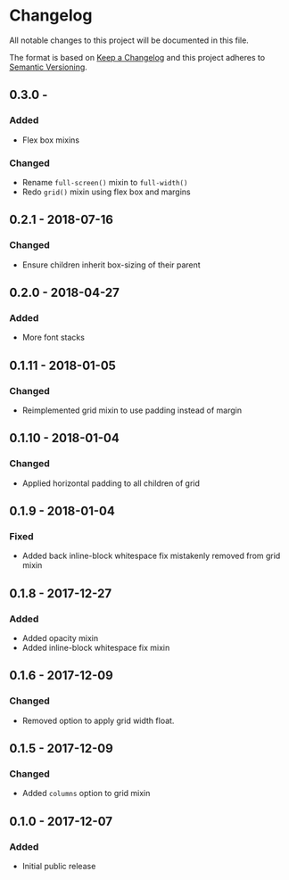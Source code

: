 # Changelog
All notable changes to this project will be documented in this file.

The format is based on [Keep a Changelog](http://keepachangelog.com/en/1.0.0/)
and this project adheres to [Semantic Versioning](http://semver.org/spec/v2.0.0.html).

## 0.3.0 - 

### Added
- Flex box mixins

### Changed
- Rename `full-screen()` mixin to `full-width()`
- Redo `grid()` mixin using flex box and margins

## 0.2.1 - 2018-07-16

### Changed
- Ensure children inherit box-sizing of their parent

## 0.2.0 - 2018-04-27

### Added
- More font stacks

## 0.1.11 - 2018-01-05

### Changed
- Reimplemented grid mixin to use padding instead of margin

## 0.1.10 - 2018-01-04

### Changed
- Applied horizontal padding to all children of grid

## 0.1.9 - 2018-01-04

### Fixed
- Added back inline-block whitespace fix mistakenly removed from grid mixin

## 0.1.8 - 2017-12-27

### Added
- Added opacity mixin
- Added inline-block whitespace fix mixin

## 0.1.6 - 2017-12-09

### Changed
- Removed option to apply grid width float.

## 0.1.5 - 2017-12-09

### Changed
- Added `columns` option to grid mixin

## 0.1.0 - 2017-12-07

### Added
- Initial public release
